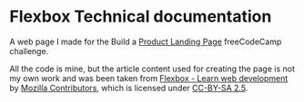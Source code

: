 # Flexbox Technical documentation

A web page I made for the Build a [Product Landing Page](https://www.freecodecamp.org/learn/responsive-web-design/responsive-web-design-projects/build-a-technical-documentation-page) freeCodeCamp challenge.

All the code is mine, but the article content used for creating the page is not my own work and was been taken from [Flexbox - Learn web development](https://developer.mozilla.org/en-US/docs/Learn/CSS/CSS_layout/Flexbox) by [Mozilla Contributors](https://wiki.developer.mozilla.org/en-US/docs/Learn/CSS/CSS_layout/Flexbox$history), which is licensed under [CC-BY-SA 2.5](https://creativecommons.org/licenses/by-sa/2.5/).
